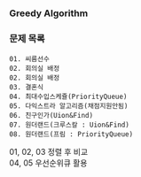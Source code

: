 ### Greedy Algorithm

### 문제 목록
    01. 씨름선수
    02. 회의실 배정
    02. 회의실 배정
    03. 결혼식
    04. 최대수입스케쥴(PriorityQueue)
    05. 다익스트라 알고리즘(채점지원안됨)
    06. 친구인가(Uion&Find)
    07. 원더랜드(크루스칼 : Uion&Find)
    08. 원더랜드(프림 : PriorityQueue)



01, 02, 03 정렬 후 비교   
04, 05 우선순위큐 활용   